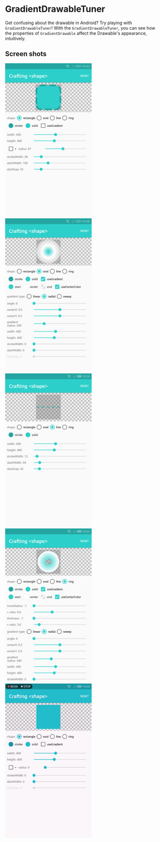 # GradientDrawableTuner

Get confusing about the <shape> drawable in Android? Try playing with `GradientDrawableTuner`! With the `GradientDrawableTuner`, you can see how the properties of `GradientDrawable` affect the Drawable's appearance, intuitively.

## Screen shots

<img src='art/screen-shot-1.png' height='500px'/> <img src='art/screen-shot-2.png' height='500px'/> <img src='art/screen-shot-3.png' height='500px'/> <img src='art/screen-shot-4.png' height='500px'/> <img src='art/screen-video.gif' height='500px'/>

